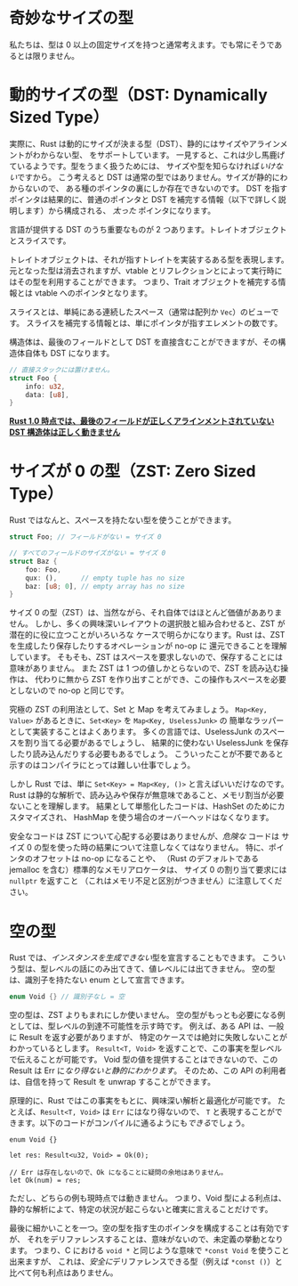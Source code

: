 <!--
# Exotically Sized Types
-->

# 奇妙なサイズの型

<!--
Most of the time, we think in terms of types with a fixed, positive size. This
is not always the case, however.
-->

私たちは、型は 0 以上の固定サイズを持つと通常考えます。でも常にそうであるとは限りません。


<!--
# Dynamically Sized Types (DSTs)
-->

# 動的サイズの型（DST: Dynamically Sized Type）

<!--
Rust in fact supports Dynamically Sized Types (DSTs): types without a statically
known size or alignment. On the surface, this is a bit nonsensical: Rust *must*
know the size and alignment of something in order to correctly work with it! In
this regard, DSTs are not normal types. Due to their lack of a statically known
size, these types can only exist behind some kind of pointer. Any pointer to a
DST consequently becomes a *fat* pointer consisting of the pointer and the
information that "completes" them (more on this below).
-->

実際に、Rust は動的にサイズが決まる型（DST）、静的にはサイズやアラインメントがわからない型、
をサポートしています。
一見すると、これは少し馬鹿げているようです。型をうまく扱うためには、
サイズや型を知らなければ*いけない*ですから。
こう考えると DST は通常の型ではありません。サイズが静的にわからないので、
ある種のポインタの裏にしか存在できないのです。
DST を指すポインタは結果的に、普通のポインタと DST を補完する情報（以下で詳しく説明します）から構成される、
*太った* ポインタになります。

<!--
There are two major DSTs exposed by the language: trait objects, and slices.
-->

言語が提供する DST のうち重要なものが 2 つあります。トレイトオブジェクトとスライスです。

<!--
A trait object represents some type that implements the traits it specifies.
The exact original type is *erased* in favor of runtime reflection
with a vtable containing all the information necessary to use the type.
This is the information that completes a trait object: a pointer to its vtable.
-->

トレイトオブジェクトは、それが指すトレイトを実装するある型を表現します。
元となった型は消去されますが、vtable とリフレクションとによって実行時にはその型を利用することができます。
つまり、Trait オブジェクトを補完する情報とは vtable へのポインタとなります。

<!--
A slice is simply a view into some contiguous storage -- typically an array or
`Vec`. The information that completes a slice is just the number of elements
it points to.
-->

スライスとは、単純にある連続したスペース（通常は配列か `Vec`）のビューです。
スライスを補完する情報とは、単にポインタが指すエレメントの数です。

<!--
Structs can actually store a single DST directly as their last field, but this
makes them a DST as well:
-->

構造体は、最後のフィールドとして DST を直接含むことができますが、その構造体自体も DST になります。

```rust
// 直接スタックには置けません。
struct Foo {
    info: u32,
    data: [u8],
}
```

<!--
**NOTE: [As of Rust 1.0 struct DSTs are broken if the last field has
a variable position based on its alignment][dst-issue].**
-->

**[Rust 1.0 時点では、最後のフィールドが正しくアラインメントされていない DST 構造体は正しく動きません][dst-issue]**


<!--
# Zero Sized Types (ZSTs)
-->

# サイズが 0 の型（ZST: Zero Sized Type）

<!--

Rust actually allows types to be specified that occupy no space:
-->

Rust ではなんと、スペースを持たない型を使うことができます。

```rust
struct Foo; // フィールドがない = サイズ 0

// すべてのフィールドのサイズがない = サイズ 0
struct Baz {
    foo: Foo,
    qux: (),      // empty tuple has no size
    baz: [u8; 0], // empty array has no size
}
```

<!--
On their own, Zero Sized Types (ZSTs) are, for obvious reasons, pretty useless.
However as with many curious layout choices in Rust, their potential is realized
in a generic context: Rust largely understands that any operation that  produces
or stores a ZST can be reduced to a no-op. First off, storing it  doesn't even
make sense -- it doesn't occupy any space. Also there's only one  value of that
type, so anything that loads it can just produce it from the  aether -- which is
also a no-op since it doesn't occupy any space.
-->

サイズ 0 の型（ZST）は、当然ながら、それ自体ではほとんど価値があありません。
しかし、多くの興味深いレイアウトの選択肢と組み合わせると、ZST が潜在的に役に立つことがいろいろな
ケースで明らかになります。Rust は、ZST を生成したり保存したりするオペレーションが no-op に
還元できることを理解しています。
そもそも、ZST はスペースを要求しないので、保存することには意味がありません。
また ZST は 1 つの値しかとらないので、ZST を読み込む操作は、
代わりに無から ZST を作り出すことができ、この操作もスペースを必要としないので no-op と同じです。

<!--
One of the most extreme example's of this is Sets and Maps. Given a
`Map<Key, Value>`, it is common to implement a `Set<Key>` as just a thin wrapper
around `Map<Key, UselessJunk>`. In many languages, this would necessitate
allocating space for UselessJunk and doing work to store and load UselessJunk
only to discard it. Proving this unnecessary would be a difficult analysis for
the compiler.
-->

究極の ZST の利用法として、Set と Map を考えてみましょう。
`Map<Key, Value>` があるときに、`Set<Key>` を `Map<Key, UselessJunk>` の
簡単なラッパーとして実装することはよくあります。
多くの言語では、UselessJunk のスペースを割り当てる必要があるでしょうし、
結果的に使わない UselessJunk を保存したり読み込んだりする必要もあるでしょう。
こういったことが不要であると示すのはコンパイラにとっては難しい仕事でしょう。

<!--
However in Rust, we can just say that  `Set<Key> = Map<Key, ()>`. Now Rust
statically knows that every load and store is useless, and no allocation has any
size. The result is that the monomorphized code is basically a custom
implementation of a HashSet with none of the overhead that HashMap would have to
support values.
-->

しかし Rust では、単に `Set<Key> = Map<Key, ()>` と言えばいいだけなのです。
Rust は静的な解析で、読み込みや保存が無意味であること、メモリ割当が必要ないことを理解します。
結果として単態化したコードは、HashSet のためにカスタマイズされ、
HashMap を使う場合のオーバーヘッドはなくなります。

<!--
Safe code need not worry about ZSTs, but *unsafe* code must be careful about the
consequence of types with no size. In particular, pointer offsets are no-ops,
and standard allocators (including jemalloc, the one used by default in Rust)
may return `nullptr` when a zero-sized allocation is requested, which is
indistinguishable from out of memory.
-->

安全なコードは ZST について心配する必要はありませんが、*危険な* コードは
サイズ 0 の型を使った時の結果について注意しなくてはなりません。
特に、ポインタのオフセットは no-op になることや、
（Rust のデフォルトである jemalloc を含む）標準的なメモリアロケータは、
サイズ 0 の割り当て要求には `nullptr` を返すこと
（これはメモリ不足と区別がつきません）に注意してください。

<!--
# Empty Types
-->

# 空の型

<!--
Rust also enables types to be declared that *cannot even be instantiated*. These
types can only be talked about at the type level, and never at the value level.
Empty types can be declared by specifying an enum with no variants:
-->

Rust では、*インスタンスを生成できない*型を宣言することもできます。
こういう型は、型レベルの話にのみ出てきて、値レベルには出てきません。
空の型は、識別子を持たない enum として宣言できます。

```rust
enum Void {} // 識別子なし = 空
```

<!--
Empty types are even more marginal than ZSTs. The primary motivating example for
Void types is type-level unreachability. For instance, suppose an API needs to
return a Result in general, but a specific case actually is infallible. It's
actually possible to communicate this at the type level by returning a
`Result<T, Void>`. Consumers of the API can confidently unwrap such a Result
knowing that it's *statically impossible* for this value to be an `Err`, as
this would require providing a value of type `Void`.
-->

空の型は、ZST よりもまれにしか使いません。
空の型がもっとも必要になる例としては、型レベルの到達不可能性を示す時です。
例えば、ある API は、一般に Result を返す必要がありますが、
特定のケースでは絶対に失敗しないことがわかっているとします。
`Result<T, Void>` を返すことで、この事実を型レベルで伝えることが可能です。
Void 型の値を提供することはできないので、この Result は Err に*なり得ないと静的にわかります*。
そのため、この API の利用者は、自信を持って Result を unwrap することができます。

<!--
In principle, Rust can do some interesting analyses and optimizations based
on this fact. For instance, `Result<T, Void>` could be represented as just `T`,
because the `Err` case doesn't actually exist. The following *could* also
compile:
-->

原理的に、Rust ではこの事実をもとに、興味深い解析と最適化が可能です。
たとえば、`Result<T, Void>` は `Err` にはなり得ないので、
`T` と表現することができます。以下のコードがコンパイルに通るようにも*できる*でしょう。

```rust,ignore
enum Void {}

let res: Result<u32, Void> = Ok(0);

// Err は存在しないので、Ok になることに疑問の余地はありません。
let Ok(num) = res;
```

<!--
But neither of these tricks work today, so all Void types get you is
the ability to be confident that certain situations are statically impossible.
-->

ただし、どちらの例も現時点では動きません。
つまり、Void 型による利点は、静的な解析によて、特定の状況が起こらないと確実に言えることだけです。

<!--
One final subtle detail about empty types is that raw pointers to them are
actually valid to construct, but dereferencing them is Undefined Behavior
because that doesn't actually make sense. That is, you could model C's `void *`
type with `*const Void`, but this doesn't necessarily gain anything over using
e.g. `*const ()`, which *is* safe to randomly dereference.
-->

最後に細かいことを一つ。空の型を指す生のポインタを構成することは有効ですが、
それをデリファレンスすることは、意味がないので、未定義の挙動となります。
つまり、C における `void *` と同じような意味で `*const Void` を使うこと出来ますが、
これは、*安全に*デリファレンスできる型（例えば `*const ()`）と比べて何も利点はありません。


[dst-issue]: https://github.com/rust-lang/rust/issues/26403
